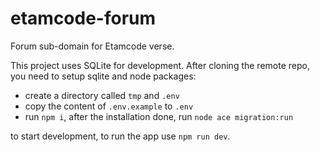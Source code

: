 # etamcode-forum

Forum sub-domain for Etamcode verse.

This project uses SQLite for development. After cloning the remote repo, you need to setup sqlite and node packages:

- create a directory called `tmp` and `.env`
- copy the content of `.env.example` to `.env`
- run `npm i`, after the installation done, run `node ace migration:run`

to start development, to run the app use `npm run dev`.
